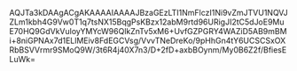 AQJTa3kDAAgACgAKAAAAIAAAAJBzaGEzLTI1NmFlczI1Ni9vZmJTVU1NQVJZLm1kbh4G9Vw0T1q7tsNX15BqgPsKBzx12abM9rtd96URigJI2tC5dJoE9MuE70HQ9GdVkVuloyYMYcW96QlkZnTv5xM6+UvfGZPGRY4WAZiD5AB9mBMi+8niGPNAx7d1ELlMEiv8FdEGCVsg/VvvTNeDreKo/9pHhGn4tY6UCSCSxOXRbBSVVrmr9SMoQ9W/3t6R4j40X7n3/D+2fD+axbBOynm/My0B6Z2f/BfiesELuWk=